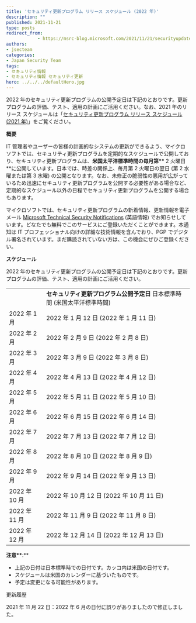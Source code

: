 ```yaml
---
title: 'セキュリティ更新プログラム リリース スケジュール (2022 年)'
description: ""
published: 2021-11-21
type: posts
redirect_from:
            - https://msrc-blog.microsoft.com/2021/11/21/securityupdatereleaseschedule2022/
authors:
- jsecteam
categories:
- Japan Security Team
tags:
- セキュリティ情報
- セキュリティ情報 セキュリティ更新
hero: ../../../defaultHero.jpg
---
```

<!-- wp:paragraph -->

2022 年のセキュリティ更新プログラムの公開予定日は下記のとおりです。更新プログラムの評価、テスト、適用の計画にご活用ください。なお、2021 年のリリース スケジュールは「[セキュリティ更新プログラム リリース スケジュール (2021 年)](https://msrc-blog.microsoft.com/2020/11/10/securityupdatereleaseschedule2021/)」をご覧ください。

<!-- /wp:paragraph -->

<!-- wp:paragraph -->

<!-- /wp:paragraph -->

<!-- wp:paragraph {"fontSize":"large"} -->

**概要**

<!-- /wp:paragraph -->

<!-- wp:paragraph -->

IT 管理者やユーザーの皆様の計画的なシステムの更新ができるよう、マイクロソフトでは、セキュリティ更新プログラムを定期的なスケジュールで公開しており、セキュリティ更新プログラムは、**米国太平洋標準時間の毎月第\*\*** 2 火曜日\*\*に公開しています。日本では、時差の関係上、毎月第 2 火曜日の翌日 (第 2 水曜または第 3 水曜) の公開となります。なお、未修正の脆弱性の悪用が広がっているため迅速にセキュリティ更新プログラムを公開する必要性がある場合など、定期的なスケジュール以外の日程でセキュリティ更新プログラムを公開する場合もあります。

<!-- /wp:paragraph -->

<!-- wp:paragraph -->

マイクロソフトでは、セキュリティ更新プログラムの新着情報、更新情報を電子メール [Microsoft Technical Security Notifications](https://www.microsoft.com/en-us/msrc/technical-security-notifications?rtc=1) (英語情報) でお知らせしています。どなたでも無料でこのサービスにご登録いただくことができます。本通知は IT プロフェッショナル向けの詳細な技術情報を含んでおり、PGP でデジタル署名されています。まだ購読されていない方は、この機会にぜひご登録ください。

<!-- /wp:paragraph -->

<!-- wp:paragraph {"fontSize":"large"} -->

**スケジュール**

<!-- /wp:paragraph -->

<!-- wp:paragraph -->

2022 年のセキュリティ更新プログラムの公開予定日は下記のとおりです。更新プログラムの評価、テスト、適用の計画にご活用ください。

<!-- /wp:paragraph -->

<!-- wp:table {"className":"is-style-regular"} -->

|               |                                                                            |
| ------------- | -------------------------------------------------------------------------- |
|               | **セキュリティ更新プログラム公開予定日** 日本標準時間 (米国太平洋標準時間) |
| 2022 年 1 月  | 2022 年 1 月 12 日 (2022 年 1 月 11 日)                                    |
| 2022 年 2 月  | 2022 年 2 月 9 日 (2022 年 2 月 8 日)                                      |
| 2022 年 3 月  | 2022 年 3 月 9 日 (2022 年 3 月 8 日)                                      |
| 2022 年 4 月  | 2022 年 4 月 13 日 (2022 年 4 月 12 日)                                    |
| 2022 年 5 月  | 2022 年 5 月 11 日 (2022 年 5 月 10 日)                                    |
| 2022 年 6 月  | 2022 年 6 月 15 日 (2022 年 6 月 14 日)                                    |
| 2022 年 7 月  | 2022 年 7 月 13 日 (2022 年 7 月 12 日)                                    |
| 2022 年 8 月  | 2022 年 8 月 10 日 (2022 年 8 月 9 日)                                     |
| 2022 年 9 月  | 2022 年 9 月 14 日 (2022 年 9 月 13 日)                                    |
| 2022 年 10 月 | 2022 年 10 月 12 日 (2022 年 10 月 11 日)                                  |
| 2022 年 11 月 | 2022 年 11 月 9 日 (2022 年 11 月 8 日)                                    |
| 2022 年 12 月 | 2022 年 12 月 14 日 (2022 年 12 月 13 日)                                  |

<!-- /wp:table -->

<!-- wp:paragraph -->

**注意\*\***:\*\*

<!-- /wp:paragraph -->

<!-- wp:list -->

- 上記の日付は日本標準時での日付です。カッコ内は米国の日付です。
- スケジュールは米国のカレンダーに基づいたものです。
- 予定は変更になる可能性があります。

<!-- /wp:list -->

<!-- wp:paragraph -->

更新履歴

<!-- /wp:paragraph -->

<!-- wp:paragraph -->

2021 年 11 月 22 日：2022 年 6 月の日付に誤りがありましたので修正しました。

<!-- /wp:paragraph -->
